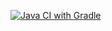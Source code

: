  [![Java CI with Gradle](https://github.com/Maxon1975/Automation-7/actions/workflows/gradle.yml/badge.svg)](https://github.com/Maxon1975/Automation-7/actions/workflows/gradle.yml)
